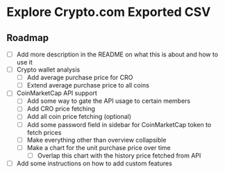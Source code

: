 # Explore Crypto.com Exported CSV

## Roadmap

- [ ] Add more description in the README on what this is about and how to use it
- [ ] Crypto wallet analysis
  - [ ] Add average purchase price for CRO
  - [ ] Extend average purchase price to all coins
- [ ] CoinMarketCap API support
  - [ ] Add some way to gate the API usage to certain members
  - [ ] Add CRO price fetching
  - [ ] Add all coin price fetching (optional)
  - [ ] Add some password field in sidebar for CoinMarketCap token to fetch prices
  - [ ] Make everything other than overview collapsible
  - [ ] Make a chart for the unit purchase price over time
    - [ ] Overlap this chart with the history price fetched from API
- [ ] Add some instructions on how to add custom features
